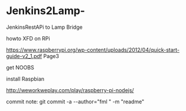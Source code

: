 # Jenkins2Lamp-
JenkinsRestAPi to Lamp Bridge


howto XFD on RPi

https://www.raspberrypi.org/wp-content/uploads/2012/04/quick-start-guide-v2_1.pdf
Page3

get NOOBS

install Raspbian

http://weworkweplay.com/play/raspberry-pi-nodejs/


commit note:
git commit -a  --author="fml <email>" -m "readme"
